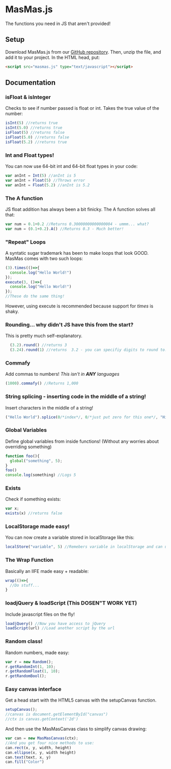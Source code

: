 # MasMas.js  
The functions you need in JS that aren't provided!  

## Setup  

Download MasMas.js from our [GitHub repository][GitHub Main].  Then, unzip the file, and add it to your project.
In the HTML head, put:
```html
<script src="masmas.js" type="text/javascript"></script>
```

## Documentation  

### isFloat & isInteger
Checks to see if number passed is float or int. Takes the true value of the number:
```js
isInt(5) //returns true
isInt(5.0) //returns true
isFloat(5) //returns false
isFloat(5.0) //returns false
isFloat(5.2) //returns true
```

### Int and Float types!
You can now use 64-bit int and 64-bit float types in your code:
```js
var anInt = Int(5) //anInt is 5
var anInt = Float(5) //Throws error
var anInt = Float(5.2) //anInt is 5.2
```
### The A function
JS float addition has always been a bit finicky.
The A function solves all that:
```js
var num = 0.1+0.2 //Returns 0.30000000000000004 - ummm... what?
var num = (0.1+0.2).A() //Returns 0.3 - Much better!
```
### "Repeat" Loops
A syntatic sugar trademark has been to make loops that look GOOD. MasMas comes with two such loops:
```js
(3).times(()=>{
  console.log("Hello World!")
});
execute(3, ()=>{
  console.log("Hello World!")
});
//These do the same thing! 
```
However, using execute is recommended because support for *times* is shaky.
### Rounding... why didn't JS have this from the start?
This is pretty much self-explanatory.
```js
  (3.2).round() //returns 3
  (3.24).round(1) //returns  3.2 - you can specifiy digits to round to.
```
### Commafy
Add commas to numbers! *This isn't in **ANY** languages*
```js
(1000).commafy() //Returns 1,000
```
### String splicing - inserting code in the middle of a string!
Insert characters in the middle of a string!
```js
("Hello World").splice(0/*index*/, 0/*just put zero for this one*/, "Hi") //returns "HiHello World"
```
### Global Variables
Define global variables from inside functions! (Without any worries about overriding something)
```js
function foo(){
  global("something", 5);
}
foo()
console.log(something) //Logs 5
```
### Exists
Check if something exists:
```js
var x;
exists(x) //returns false
```

### LocalStorage made easy!
You can now create a variable stored in localStorage like this:
```js
localStore("variable", 5) //Remebers variable in localStorage and can update
```
### The Wrap Function
Basically an IIFE made easy + readable:
```js
wrap(()=>{
  //Do stuff...
}
```
### loadjQuery & loadScript (This DOSEN"T WORK YET)
Include javascript files on the fly!
```js
loadjQuery() //Now you have access to jQuery
loadScript(url) //Load another script by the url
```
### Random class!
Random numbers, made easy:
```js
var r = new Random();
r.getRandomInt(1, 10);
r.getRandomFloat(1, 10);
r.getRandomBool();
```
### Easy canvas interface
Get a head start with the HTML5 canvas with the setupCanvas function.
```js
setupCanvas();
//canvas is document.getElementById("canvas")
//ctx is canvas.getContext('2d')
```
And then use the MasMasCanvas class to simplify canvas drawing:
```js
var can = new MasMasCanvas(ctx);
//And you get four nice methods to use:
can.rect(x, y, width, height)
can.ellipse(x, y, width height)
can.text(text, x, y)
can.fill("Color")
```
[GitHub Main]: https://github.com/MasMas-js/MasMas.js
